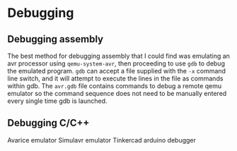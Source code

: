 # Debugging

## Debugging assembly
The best method for debugging assembly that I could find was emulating an avr processor using `qemu-system-avr`, then proceeding to use `gdb` to debug the emulated program. `gdb` can accept a file supplied with the `-x` command line switch, and it will attempt to execute the lines in the file as commands within gdb. The `avr.gdb` file contains commands to debug a remote qemu emulator so the command sequence does not need to be manually entered every single time gdb is launched.

## Debugging C/C++
Avarice emulator
Simulavr emulator
Tinkercad arduino debugger